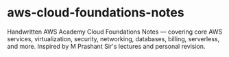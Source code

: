 # aws-cloud-foundations-notes
Handwritten AWS Academy Cloud Foundations Notes — covering core AWS services, virtualization, security, networking, databases, billing, serverless, and more. Inspired by M Prashant Sir's lectures and personal revision.
